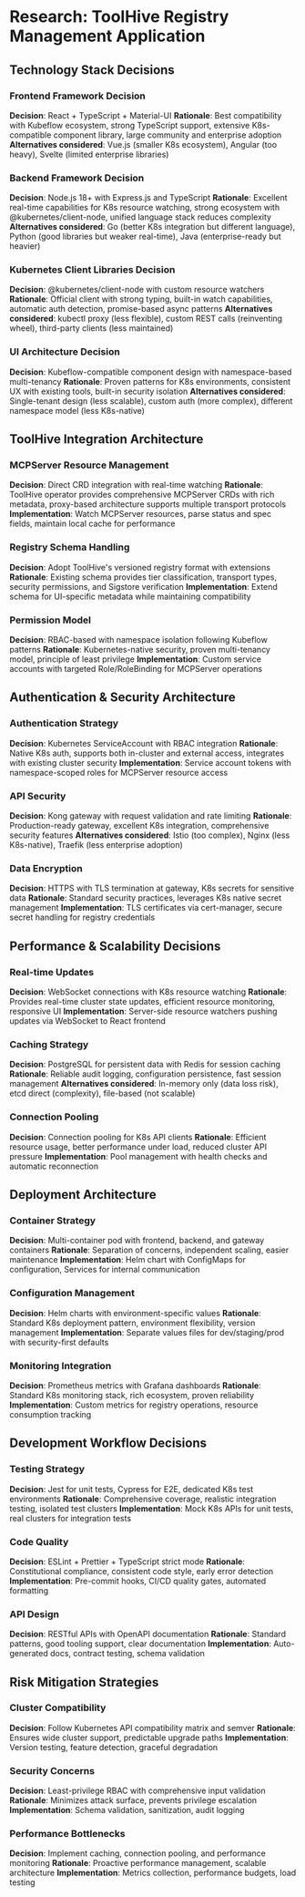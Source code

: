 # Research: ToolHive Registry Management Application

## Technology Stack Decisions

### Frontend Framework Decision
**Decision**: React + TypeScript + Material-UI
**Rationale**: Best compatibility with Kubeflow ecosystem, strong TypeScript support, extensive K8s-compatible component library, large community and enterprise adoption
**Alternatives considered**: Vue.js (smaller K8s ecosystem), Angular (too heavy), Svelte (limited enterprise libraries)

### Backend Framework Decision
**Decision**: Node.js 18+ with Express.js and TypeScript
**Rationale**: Excellent real-time capabilities for K8s resource watching, strong ecosystem with @kubernetes/client-node, unified language stack reduces complexity
**Alternatives considered**: Go (better K8s integration but different language), Python (good libraries but weaker real-time), Java (enterprise-ready but heavier)

### Kubernetes Client Libraries Decision
**Decision**: @kubernetes/client-node with custom resource watchers
**Rationale**: Official client with strong typing, built-in watch capabilities, automatic auth detection, promise-based async patterns
**Alternatives considered**: kubectl proxy (less flexible), custom REST calls (reinventing wheel), third-party clients (less maintained)

### UI Architecture Decision
**Decision**: Kubeflow-compatible component design with namespace-based multi-tenancy
**Rationale**: Proven patterns for K8s environments, consistent UX with existing tools, built-in security isolation
**Alternatives considered**: Single-tenant design (less scalable), custom auth (more complex), different namespace model (less K8s-native)

## ToolHive Integration Architecture

### MCPServer Resource Management
**Decision**: Direct CRD integration with real-time watching
**Rationale**: ToolHive operator provides comprehensive MCPServer CRDs with rich metadata, proxy-based architecture supports multiple transport protocols
**Implementation**: Watch MCPServer resources, parse status and spec fields, maintain local cache for performance

### Registry Schema Handling
**Decision**: Adopt ToolHive's versioned registry format with extensions
**Rationale**: Existing schema provides tier classification, transport types, security permissions, and Sigstore verification
**Implementation**: Extend schema for UI-specific metadata while maintaining compatibility

### Permission Model
**Decision**: RBAC-based with namespace isolation following Kubeflow patterns
**Rationale**: Kubernetes-native security, proven multi-tenancy model, principle of least privilege
**Implementation**: Custom service accounts with targeted Role/RoleBinding for MCPServer operations

## Authentication & Security Architecture

### Authentication Strategy
**Decision**: Kubernetes ServiceAccount with RBAC integration
**Rationale**: Native K8s auth, supports both in-cluster and external access, integrates with existing cluster security
**Implementation**: Service account tokens with namespace-scoped roles for MCPServer resource access

### API Security
**Decision**: Kong gateway with request validation and rate limiting
**Rationale**: Production-ready gateway, excellent K8s integration, comprehensive security features
**Alternatives considered**: Istio (too complex), Nginx (less K8s-native), Traefik (less enterprise adoption)

### Data Encryption
**Decision**: HTTPS with TLS termination at gateway, K8s secrets for sensitive data
**Rationale**: Standard security practices, leverages K8s native secret management
**Implementation**: TLS certificates via cert-manager, secure secret handling for registry credentials

## Performance & Scalability Decisions

### Real-time Updates
**Decision**: WebSocket connections with K8s resource watching
**Rationale**: Provides real-time cluster state updates, efficient resource monitoring, responsive UI
**Implementation**: Server-side resource watchers pushing updates via WebSocket to React frontend

### Caching Strategy
**Decision**: PostgreSQL for persistent data with Redis for session caching
**Rationale**: Reliable audit logging, configuration persistence, fast session management
**Alternatives considered**: In-memory only (data loss risk), etcd direct (complexity), file-based (not scalable)

### Connection Pooling
**Decision**: Connection pooling for K8s API clients
**Rationale**: Efficient resource usage, better performance under load, reduced cluster API pressure
**Implementation**: Pool management with health checks and automatic reconnection

## Deployment Architecture

### Container Strategy
**Decision**: Multi-container pod with frontend, backend, and gateway containers
**Rationale**: Separation of concerns, independent scaling, easier maintenance
**Implementation**: Helm chart with ConfigMaps for configuration, Services for internal communication

### Configuration Management
**Decision**: Helm charts with environment-specific values
**Rationale**: Standard K8s deployment pattern, environment flexibility, version management
**Implementation**: Separate values files for dev/staging/prod with security-first defaults

### Monitoring Integration
**Decision**: Prometheus metrics with Grafana dashboards
**Rationale**: Standard K8s monitoring stack, rich ecosystem, proven reliability
**Implementation**: Custom metrics for registry operations, resource consumption tracking

## Development Workflow Decisions

### Testing Strategy
**Decision**: Jest for unit tests, Cypress for E2E, dedicated K8s test environments
**Rationale**: Comprehensive coverage, realistic integration testing, isolated test clusters
**Implementation**: Mock K8s APIs for unit tests, real clusters for integration tests

### Code Quality
**Decision**: ESLint + Prettier + TypeScript strict mode
**Rationale**: Constitutional compliance, consistent code style, early error detection
**Implementation**: Pre-commit hooks, CI/CD quality gates, automated formatting

### API Design
**Decision**: RESTful APIs with OpenAPI documentation
**Rationale**: Standard patterns, good tooling support, clear documentation
**Implementation**: Auto-generated docs, contract testing, schema validation

## Risk Mitigation Strategies

### Cluster Compatibility
**Decision**: Follow Kubernetes API compatibility matrix and semver
**Rationale**: Ensures wide cluster support, predictable upgrade paths
**Implementation**: Version testing, feature detection, graceful degradation

### Security Concerns
**Decision**: Least-privilege RBAC with comprehensive input validation
**Rationale**: Minimizes attack surface, prevents privilege escalation
**Implementation**: Schema validation, sanitization, audit logging

### Performance Bottlenecks
**Decision**: Implement caching, connection pooling, and performance monitoring
**Rationale**: Proactive performance management, scalable architecture
**Implementation**: Metrics collection, performance budgets, load testing